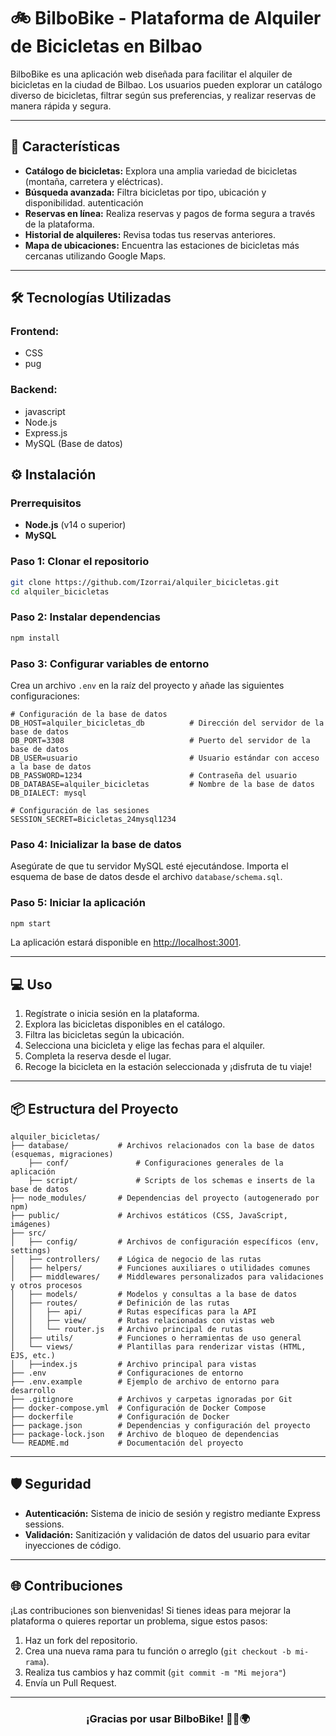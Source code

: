 
# 🚲 **BilboBike** - Plataforma de Alquiler de Bicicletas en Bilbao  


BilboBike es una aplicación web diseñada para facilitar el alquiler de bicicletas en la ciudad de Bilbao. Los usuarios pueden explorar un catálogo diverso de bicicletas, filtrar según sus preferencias, y realizar reservas de manera rápida y segura.

---

## 🌟 **Características**
- **Catálogo de bicicletas:** Explora una amplia variedad de bicicletas (montaña, carretera y eléctricas).  
- **Búsqueda avanzada:** Filtra bicicletas por tipo, ubicación y disponibilidad.  autenticación
- **Reservas en línea:** Realiza reservas y pagos de forma segura a través de la plataforma.  
- **Historial de alquileres:** Revisa todas tus reservas anteriores.  
- **Mapa de ubicaciones:** Encuentra las estaciones de bicicletas más cercanas utilizando Google Maps.  

---

## 🛠️ **Tecnologías Utilizadas**
### **Frontend:**
- CSS  
- pug

### **Backend:**
- javascript  
- Node.js    
- Express.js  
- MySQL (Base de datos)  

## ⚙️ **Instalación**

### **Prerrequisitos**
- **Node.js** (v14 o superior)  
- **MySQL**  

### **Paso 1: Clonar el repositorio**
```bash
git clone https://github.com/Izorrai/alquiler_bicicletas.git
cd alquiler_bicicletas
```

### **Paso 2: Instalar dependencias**
```bash
npm install
```

### **Paso 3: Configurar variables de entorno**  
Crea un archivo `.env` en la raíz del proyecto y añade las siguientes configuraciones:
```env
# Configuración de la base de datos
DB_HOST=alquiler_bicicletas_db          # Dirección del servidor de la base de datos
DB_PORT=3308                            # Puerto del servidor de la base de datos
DB_USER=usuario                         # Usuario estándar con acceso a la base de datos
DB_PASSWORD=1234                        # Contraseña del usuario
DB_DATABASE=alquiler_bicicletas         # Nombre de la base de datos
DB_DIALECT: mysql             

# Configuración de las sesiones
SESSION_SECRET=Bicicletas_24mysql1234

```

### **Paso 4: Inicializar la base de datos**
Asegúrate de que tu servidor MySQL esté ejecutándose. Importa el esquema de base de datos desde el archivo `database/schema.sql`.

### **Paso 5: Iniciar la aplicación**
```bash
npm start
```
La aplicación estará disponible en [http://localhost:3001](http://localhost:3001).

---

## 💻 **Uso**
1. Regístrate o inicia sesión en la plataforma.  
2. Explora las bicicletas disponibles en el catálogo.  
3. Filtra las bicicletas según la ubicación.  
4. Selecciona una bicicleta y elige las fechas para el alquiler.  
5. Completa la reserva desde el lugar.  
6. Recoge la bicicleta en la estación seleccionada y ¡disfruta de tu viaje!  

---

## 📦 **Estructura del Proyecto**
```plaintext
alquiler_bicicletas/
├── database/           # Archivos relacionados con la base de datos (esquemas, migraciones)
    ├── conf/               # Configuraciones generales de la aplicación
    ├── script/             # Scripts de los schemas e inserts de la base de datos
├── node_modules/       # Dependencias del proyecto (autogenerado por npm)
├── public/             # Archivos estáticos (CSS, JavaScript, imágenes)
├── src/
│   ├── config/         # Archivos de configuración específicos (env, settings)
│   ├── controllers/    # Lógica de negocio de las rutas
│   ├── helpers/        # Funciones auxiliares o utilidades comunes
│   ├── middlewares/    # Middlewares personalizados para validaciones y otros procesos
│   ├── models/         # Modelos y consultas a la base de datos
│   ├── routes/         # Definición de las rutas
│   │   ├── api/        # Rutas específicas para la API
│   │   ├── view/       # Rutas relacionadas con vistas web
│   │   └── router.js   # Archivo principal de rutas
│   ├── utils/          # Funciones o herramientas de uso general
│   └── views/          # Plantillas para renderizar vistas (HTML, EJS, etc.)
│   ├──index.js         # Archivo principal para vistas
├── .env                # Configuraciones de entorno
├── .env.example        # Ejemplo de archivo de entorno para desarrollo
├── .gitignore          # Archivos y carpetas ignoradas por Git
├── docker-compose.yml  # Configuración de Docker Compose
├── dockerfile          # Configuración de Docker
├── package.json        # Dependencias y configuración del proyecto
├── package-lock.json   # Archivo de bloqueo de dependencias
└── README.md           # Documentación del proyecto

```

---

## 🛡️ **Seguridad**
- **Autenticación:** Sistema de inicio de sesión y registro mediante Express sessions.  
- **Validación:** Sanitización y validación de datos del usuario para evitar inyecciones de código.  

---

## 🌐 **Contribuciones**
¡Las contribuciones son bienvenidas! Si tienes ideas para mejorar la plataforma o quieres reportar un problema, sigue estos pasos:  
1. Haz un fork del repositorio.  
2. Crea una nueva rama para tu función o arreglo (`git checkout -b mi-rama`).  
3. Realiza tus cambios y haz commit (`git commit -m "Mi mejora"`)  
4. Envía un Pull Request.  

---



<div align="center">
    <h3>¡Gracias por usar BilboBike! 🚴‍♂️🌍</h3>
</div> 
